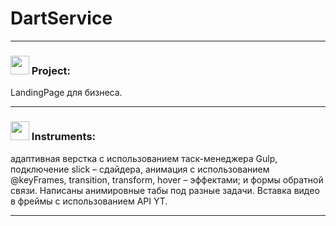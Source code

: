 # DartService
***
 <h3> <img src="https://github.githubassets.com/images/icons/emoji/unicode/1f4d6.png" width="30"> Project: </h3> LandingPage для бизнеса.

***
<h3> <img src="https://avatars.mds.yandex.net/get-pdb/2836229/f8b496c7-d173-449b-b89f-2465e82576ff/s1200?webp=false" width="30"> Instruments: </h3> 
адаптивная верстка с использованием таск-менеджера Gulp, подключение slick – сдайдера, анимация с использованием @keyFrames, transition, transform, hover – эффектами; и формы обратной связи. Написаны анимировные табы под разные задачи. Вставка видео в фреймы с использованием API YT. 

***
